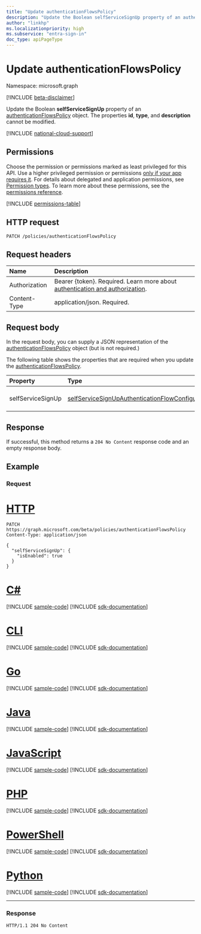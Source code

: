 ```yaml
---
title: "Update authenticationFlowsPolicy"
description: "Update the Boolean selfServiceSignUp property of an authenticationFlowsPolicy object."
author: "linkhp"
ms.localizationpriority: high
ms.subservice: "entra-sign-in"
doc_type: apiPageType
---
```


# Update authenticationFlowsPolicy

Namespace: microsoft.graph

[!INCLUDE [beta-disclaimer](../../includes/beta-disclaimer.md)]

Update the Boolean **selfServiceSignUp** property of an [authenticationFlowsPolicy](../resources/authenticationflowspolicy.md) object. The properties **id**, **type**, and **description** cannot be modified.

[!INCLUDE [national-cloud-support](../../includes/all-clouds.md)]

## Permissions
Choose the permission or permissions marked as least privileged for this API. Use a higher privileged permission or permissions [only if your app requires it](/graph/permissions-overview#best-practices-for-using-microsoft-graph-permissions). For details about delegated and application permissions, see [Permission types](/graph/permissions-overview#permission-types). To learn more about these permissions, see the [permissions reference](/graph/permissions-reference).

<!-- { "blockType": "permissions", "name": "authenticationflowspolicy_update" } -->
[!INCLUDE [permissions-table](../includes/permissions/authenticationflowspolicy-update-permissions.md)]

## HTTP request

<!-- {
  "blockType": "ignored"
}
-->
``` http
PATCH /policies/authenticationFlowsPolicy
```

## Request headers
|Name|Description|
|:---|:---|
|Authorization|Bearer {token}. Required. Learn more about [authentication and authorization](/graph/auth/auth-concepts).|
|Content-Type|application/json. Required.|

## Request body
In the request body, you can supply a JSON representation of the [authenticationFlowsPolicy](../resources/authenticationflowspolicy.md) object (but is not required.)

The following table shows the properties that are required when you update the [authenticationFlowsPolicy](../resources/authenticationflowspolicy.md).

|Property|Type|Description|
|:---|:---|:---|
|selfServiceSignUp|[selfServiceSignUpAuthenticationFlowConfiguration](../resources/selfservicesignupauthenticationflowconfiguration.md)|Self-service sign-up configuration.|

## Response

If successful, this method returns a `204 No Content` response code and an empty response body.

## Example

### Request

# [HTTP](#tab/http)
<!-- {
  "blockType": "request",
  "name": "update_authenticationflowspolicy"
}
-->
```http
PATCH https://graph.microsoft.com/beta/policies/authenticationFlowsPolicy
Content-Type: application/json

{
  "selfServiceSignUp": {
    "isEnabled": true
  }
}
```

# [C#](#tab/csharp)
[!INCLUDE [sample-code](../includes/snippets/csharp/update-authenticationflowspolicy-csharp-snippets.md)]
[!INCLUDE [sdk-documentation](../includes/snippets/snippets-sdk-documentation-link.md)]

# [CLI](#tab/cli)
[!INCLUDE [sample-code](../includes/snippets/cli/update-authenticationflowspolicy-cli-snippets.md)]
[!INCLUDE [sdk-documentation](../includes/snippets/snippets-sdk-documentation-link.md)]

# [Go](#tab/go)
[!INCLUDE [sample-code](../includes/snippets/go/update-authenticationflowspolicy-go-snippets.md)]
[!INCLUDE [sdk-documentation](../includes/snippets/snippets-sdk-documentation-link.md)]

# [Java](#tab/java)
[!INCLUDE [sample-code](../includes/snippets/java/update-authenticationflowspolicy-java-snippets.md)]
[!INCLUDE [sdk-documentation](../includes/snippets/snippets-sdk-documentation-link.md)]

# [JavaScript](#tab/javascript)
[!INCLUDE [sample-code](../includes/snippets/javascript/update-authenticationflowspolicy-javascript-snippets.md)]
[!INCLUDE [sdk-documentation](../includes/snippets/snippets-sdk-documentation-link.md)]

# [PHP](#tab/php)
[!INCLUDE [sample-code](../includes/snippets/php/update-authenticationflowspolicy-php-snippets.md)]
[!INCLUDE [sdk-documentation](../includes/snippets/snippets-sdk-documentation-link.md)]

# [PowerShell](#tab/powershell)
[!INCLUDE [sample-code](../includes/snippets/powershell/update-authenticationflowspolicy-powershell-snippets.md)]
[!INCLUDE [sdk-documentation](../includes/snippets/snippets-sdk-documentation-link.md)]

# [Python](#tab/python)
[!INCLUDE [sample-code](../includes/snippets/python/update-authenticationflowspolicy-python-snippets.md)]
[!INCLUDE [sdk-documentation](../includes/snippets/snippets-sdk-documentation-link.md)]

---

### Response
<!-- {
  "blockType": "response",
  "truncated": true
} -->
``` http
HTTP/1.1 204 No Content
```


